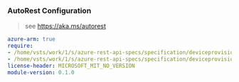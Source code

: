 ### AutoRest Configuration

> see https://aka.ms/autorest

``` yaml
azure-arm: true
require:
- /home/vsts/work/1/s/azure-rest-api-specs/specification/deviceprovisioningservices/resource-manager/readme.md
- /home/vsts/work/1/s/azure-rest-api-specs/specification/deviceprovisioningservices/resource-manager/readme.go.md
license-header: MICROSOFT_MIT_NO_VERSION
module-version: 0.1.0

```